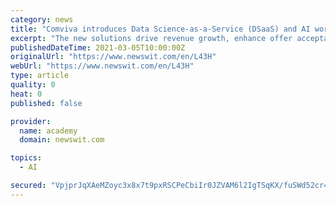 ```yaml
---
category: news
title: "Comviva introduces Data Science-as-a-Service (DSaaS) and AI workbench (MobiLytix AIX) solutions to enhance returns from Customer Value Management"
excerpt: "The new solutions drive revenue growth, enhance offer acceptance and increase customer retention by accelerating the application of AI in Customer Value Management Comviva, the global leader in providing mobility solutions today announced the launch of its new Data-Science-as-a-Service (DSaaS) and AI workbench (MobiLytix AIX) solutions that accelerate the use of AI by Communications Service Providers (CSPs) and increase returns from their Customer Value Management programs."
publishedDateTime: 2021-03-05T10:00:00Z
originalUrl: "https://www.newswit.com/en/L43H"
webUrl: "https://www.newswit.com/en/L43H"
type: article
quality: 0
heat: 0
published: false

provider:
  name: academy
  domain: newswit.com

topics:
  - AI

secured: "VpjprJqXAeMZoyc3x8x7t9pxRSCPeCbiIr0JZVAM6l2IgTSqKX/fuSWd52cr4b31mGqPivaYCNHRMwPplCXVWturOS/DF0DLThfTS9K+Ql+YGVm2oPjWbYtTVA5GTCdv82K8LVnZv7r8ljUL+/s+T/fDbx/H5gMJyoTVaDzB+nZ+5u33h2COdG+xlJJA6Oq8oyH3qwlLfcTCW0JnOesLZ4sBg8qSSCcoZHO7VViD/hSWdQNClhxegPdbtLMucCNjelcFfA7QVoFSUWdDezZ27S4MQoAc28jbTfE3EY27088FEhiywltYG/j7Z9sbQ7VnsXlK0SZbuoAfSHcmRQI3kJMsepM7sgW723Zqz1VQPAg=;w1+fxCFl0e23RwpPYd/bcA=="
---
```


